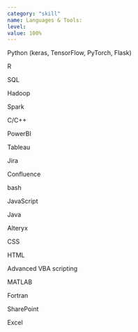 ```yaml
---
category: "skill"
name: Languages & Tools:
level:  
value: 100%
---
```

Python (keras, TensorFlow, PyTorch, Flask)

R

SQL

Hadoop

Spark

C/C++

PowerBI

Tableau

Jira

Confluence

bash

JavaScript

Java

Alteryx

CSS

HTML

Advanced VBA scripting

MATLAB

Fortran

SharePoint

Excel
